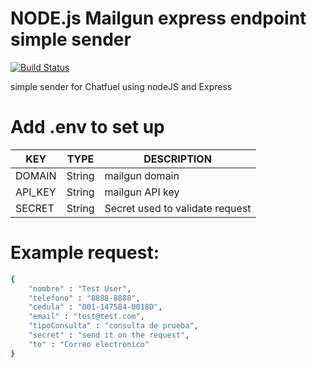 # NODE.js Mailgun express endpoint simple sender

[![Build Status](https://travis-ci.org/joemccann/dillinger.svg?branch=master)](https://travis-ci.org/joemccann/dillinger)

simple sender for Chatfuel using nodeJS and Express

# Add .env to set up

| KEY | TYPE | DESCRIPTION |
| ------ | ------ | ------ |
| DOMAIN | String | mailgun domain
| API_KEY | String | mailgun API key
| SECRET | String | Secret used to validate request



# Example request:
```sh
{
	"nombre" : "Test User",
	"telefono" : "8888-8888",
	"cedula" : "001-147584-0018D",
	"email" : "test@test.com",
	"tipoConsulta" : "consulta de prueba",
	"secret" : "send it on the request",
    "to" : "Correo electronico"
}
```
